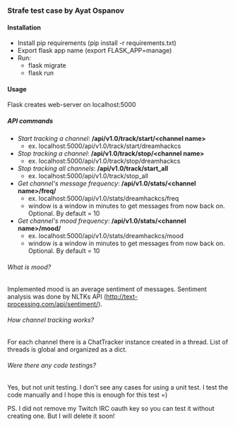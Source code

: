 ### Strafe test case by Ayat Ospanov

#### Installation
* Install pip requirements (pip install -r requirements.txt)
* Export flask app name (export FLASK_APP=manage)
* Run:
    * flask migrate
    * flask run
    
#### Usage
Flask creates web-server on localhost:5000

##### API commands
* _Start tracking a channel_: **/api/v1.0/track/start/\<channel name\>**
    * ex. localhost:5000/api/v1.0/track/start/dreamhackcs
* _Stop tracking a channel_: **/api/v1.0/track/stop/\<channel name\>**
    * ex. localhost:5000/api/v1.0/track/stop/dreamhackcs
* _Stop tracking all channels_: **/api/v1.0/track/start_all**
    * ex. localhost:5000/api/v1.0/track/stop_all
* _Get channel's message frequency_: **/api/v1.0/stats/\<channel name\>/freq/<window>**
    * ex. localhost:5000/api/v1.0/stats/dreamhackcs/freq
    * window is a window in minutes to get messages from now back on. Optional. By default = 10
* _Get channel's mood frequency_: **/api/v1.0/stats/\<channel name\>/mood/<window>**
    * ex. localhost:5000/api/v1.0/stats/dreamhackcs/mood
    * window is a window in minutes to get messages from now back on. Optional. By default = 10

###### What is mood?
Implemented mood is an average sentiment of messages. Sentiment analysis was done by NLTKs API (http://text-processing.com/api/sentiment/).

###### How channel tracking works?
For each channel there is a ChatTracker instance created in a thread. List of threads is global and organized as a dict.

###### Were there any code testings?
Yes, but not unit testing. I don't see any cases for using a unit test. I test the code manually and I hope this is enough for this test =)

PS. I did not remove my Twitch IRC oauth key so you can test it without creating one. But I will delete it soon! 